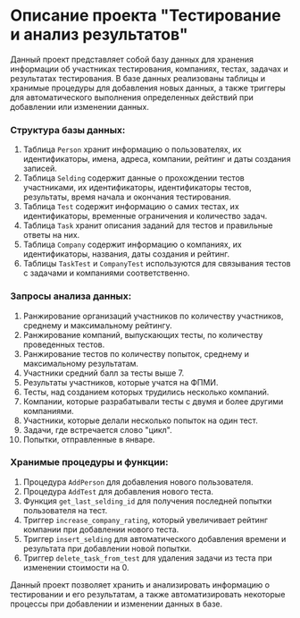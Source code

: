 # Описание проекта "Тестирование и анализ результатов"

Данный проект представляет собой базу данных для хранения информации об участниках тестирования, компаниях, тестах, задачах и результатах тестирования. В базе данных реализованы таблицы и хранимые процедуры для добавления новых данных, а также триггеры для автоматического выполнения определенных действий при добавлении или изменении данных.

### Структура базы данных:

1. Таблица `Person` хранит информацию о пользователях, их идентификаторы, имена, адреса, компании, рейтинг и даты создания записей.
2. Таблица `Selding` содержит данные о прохождении тестов участниками, их идентификаторы, идентификаторы тестов, результаты, время начала и окончания тестирования.
3. Таблица `Test` содержит информацию о самих тестах, их идентификаторы, временные ограничения и количество задач.
4. Таблица `Task` хранит описания заданий для тестов и правильные ответы на них.
5. Таблица `Company` содержит информацию о компаниях, их идентификаторы, названия, даты создания и рейтинг.
6. Таблицы `TaskTest` и `CompanyTest` используются для связывания тестов с задачами и компаниями соответственно.

### Запросы анализа данных:

1. Ранжирование организаций участников по количеству участников, среднему и максимальному рейтингу.
2. Ранжирование компаний, выпускающих тесты, по количеству проведенных тестов.
3. Ранжирование тестов по количеству попыток, среднему и максимальному результатам.
4. Участники средний балл за тесты выше 7.
5. Результаты участников, которые учатся на ФПМИ.
6. Тесты, над созданием которых трудились несколько компаний.
7. Компании, которые разрабатывали тесты с двумя и более другими компаниями.
8. Участники, которые делали несколько попыток на один тест.
9. Задачи, где встречается слово "цикл".
10. Попытки, отправленные в январе.

### Хранимые процедуры и функции:

1. Процедура `AddPerson` для добавления нового пользователя.
2. Процедура `AddTest` для добавления нового теста.
3. Функция `get_last_selding_id` для получения последней попытки пользователя на тест.
4. Триггер `increase_company_rating`, который увеличивает рейтинг компании при добавлении нового теста.
5. Триггер `insert_selding` для автоматического добавления времени и результата при добавлении новой попытки.
6. Триггер `delete_task_from_test` для удаления задачи из теста при изменении стоимости на 0.

Данный проект позволяет хранить и анализировать информацию о тестировании и его результатам, а также автоматизировать некоторые процессы при добавлении и изменении данных в базе.
